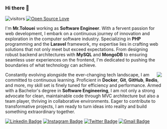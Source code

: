 ### Hi there 👋
![visitors](https://visitor-badge.laobi.icu/badge?page_id=mrtolouei.mrtolouei)
[![Open Source Love](https://badges.frapsoft.com/os/v1/open-source.svg?v=102)](https://github.com/ellerbrock/open-source-badge/)

I'm **Mr.Tolouei** working as **Software Engineer**. With a fervent passion for web development, I embark on a continuous journey of innovation and exploration in the computer software industry. Specializing in **PHP** programming and the **Laravel** framework, my expertise lies in crafting web solutions that not only meet but exceed expectations. From designing robust backend architectures with **MySQL** and **MongoDB** to ensuring seamless user experiences on the frontend, I'm dedicated to pushing the boundaries of what technology can achieve.

<img align="right" src="https://github-readme-stats.vercel.app/api?username=mrtolouei&show_icons=true&icon_color=CE1D2D&text_color=718096&bg_color=00000000&hide_title=false&hide_border=true" />

Constantly evolving alongside the ever-changing tech landscape, I am committed to continuous learning. Proficient in **Docker**, **Git**, **GitHub**, **Redis**, and more, my skill set is finely tuned for efficiency and performance. Armed with a Bachelor's degree in **Software Engineering**, I am not only a strong advocate for clean, maintainable code through MVC architecture but also a team player, thriving in collaborative environments. Eager to contribute to transformative projects, I am ready to turn ideas into reality and build something extraordinary together.

[![Linkedin Badge](https://img.shields.io/badge/-mrtolouei-blue?style=flat-square&logo=Linkedin&logoColor=white&link=https://www.linkedin.com/in/mrtolouei/)](https://www.linkedin.com/in/mrtolouei/)
[![Instagram Badge](https://img.shields.io/badge/-mrtolouei-purple?style=flat-square&logo=instagram&logoColor=white&link=https://instagram.com/mrtolouei/)](https://instagram.com/mrtolouei)
[![Twitter Badge](https://img.shields.io/badge/-mrtolouei-blue?style=flat-square&logo=twitter&logoColor=white&link=https://twitter.com/mrtolouei/)](https://twitter.com/mrtolouei)
[![Gmail Badge](https://img.shields.io/badge/-mrtolouei.com@gmail.com-c14438?style=flat-square&logo=Gmail&logoColor=white&link=mailto:mrtolouei.com@gmail.com)](mailto:mrtolouei.com@gmail.com)
